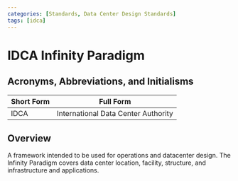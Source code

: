 ```yaml
---
categories: [Standards, Data Center Design Standards]
tags: [idca]
---
```


# IDCA Infinity Paradigm

## Acronyms, Abbreviations, and Initialisms

| Short Form | Full Form |
| - | - |
| IDCA | International Data Center Authority |

## Overview

A framework intended to be used for operations and datacenter design. The Infinity Paradigm covers data center location, facility, structure, and infrastructure and applications.
